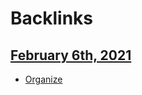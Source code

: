 
# Backlinks
## [February 6th, 2021](<February 6th, 2021.md>)
- [Organize]([organize](<organize.md>))

